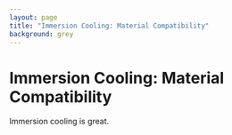 ```yaml
---
layout: page
title: "Immersion Cooling: Material Compatibility"
background: grey
---
```

# Immersion Cooling: Material Compatibility

Immersion cooling is great.